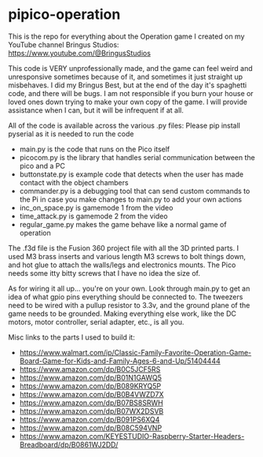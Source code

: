 # pipico-operation

This is the repo for everything about the Operation game I created on my YouTube channel Bringus Studios: https://www.youtube.com/@BringusStudios

This code is VERY unprofessionally made, and the game can feel weird and unresponsive sometimes because of it, and sometimes it just straight up misbehaves. I did my Bringus Best, but at the end of the day it's spaghetti code, and there will be bugs. I am not responsible if you burn your house or loved ones down trying to make your own copy of the game. I will provide assistance when I can, but it will be infrequent if at all.


All of the code is available across the various .py files:
Please pip install pyserial as it is needed to run the code
- main.py is the code that runs on the Pico itself
- picocom.py is the library that handles serial communication between the pico and a PC
- buttonstate.py is example code that detects when the user has made contact with the object chambers
- commander.py is a debugging tool that can send custom commands to the Pi in case you make changes to main.py to add your own actions
- inc_on_space.py is gamemode 1 from the video
- time_attack.py is gamemode 2 from the video
- regular_game.py makes the game behave like a normal game of operation

The .f3d file is the Fusion 360 project file with all the 3D printed parts. I used M3 brass inserts and various length M3 screws to bolt things down, and hot glue to attach the walls/legs and electronics mounts. The Pico needs some itty bitty screws that I have no idea the size of.

As for wiring it all up... you're on your own. Look through main.py to get an idea of what gpio pins everything should be connected to. The tweezers need to be wired with a pullup resistor to 3.3v, and the ground plane of the game needs to be grounded. Making everything else work, like the DC motors, motor controller, serial adapter, etc., is all you.

Misc links to the parts I used to build it:

- https://www.walmart.com/ip/Classic-Family-Favorite-Operation-Game-Board-Game-for-Kids-and-Family-Ages-6-and-Up/51404444
- https://www.amazon.com/dp/B0C5JCF5RS
- https://www.amazon.com/dp/B01N1GAWQ5
- https://www.amazon.com/dp/B089KRYQ5P
- https://www.amazon.com/dp/B0B4VWZD7X
- https://www.amazon.com/dp/B07BS8SRWH
- https://www.amazon.com/dp/B07WX2DSVB
- https://www.amazon.com/dp/B091PS6XQ4
- https://www.amazon.com/dp/B08C594VNP
- https://www.amazon.com/KEYESTUDIO-Raspberry-Starter-Headers-Breadboard/dp/B0861WJ2DD/



